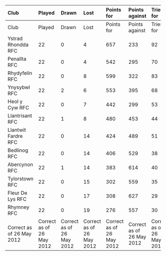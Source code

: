 | Club                      | Played                    | Drawn                     | Lost                      | Points for                | Points against            | Tries for                 | Tries against             | Try bonus                 | Losing bonus              |
|:--------------------------|:--------------------------|:--------------------------|:--------------------------|:--------------------------|:--------------------------|:--------------------------|:--------------------------|:--------------------------|:--------------------------|
| Club                      | Played                    | Drawn                     | Lost                      | Points for                | Points against            | Tries for                 | Tries against             | Try bonus                 | Losing bonus              |
| Ystrad Rhondda RFC        | 22                        | 0                         | 4                         | 657                       | 233                       | 92                        | 26                        | 12                        | 3                         |
| Penallta RFC              | 22                        | 0                         | 4                         | 542                       | 295                       | 70                        | 26                        | 8                         | 3                         |
| Rhydyfelin RFC            | 22                        | 0                         | 8                         | 599                       | 322                       | 83                        | 30                        | 9                         | 6                         |
| Ynysybwl RFC              | 22                        | 2                         | 6                         | 553                       | 395                       | 68                        | 39                        | 9                         | 2                         |
| Heol y Cyw RFC            | 22                        | 0                         | 7                         | 442                       | 299                       | 53                        | 35                        | 6                         | 4                         |
| Llantrisant RFC           | 22                        | 1                         | 8                         | 480                       | 453                       | 44                        | 51                        | 5                         | 1                         |
| Llantwit Fardre RFC       | 22                        | 0                         | 14                        | 424                       | 489                       | 51                        | 62                        | 4                         | 4                         |
| Bedlinog RFC              | 22                        | 0                         | 14                        | 406                       | 529                       | 38                        | 58                        | 3                         | 4                         |
| Abercynon RFC             | 22                        | 1                         | 14                        | 383                       | 614                       | 40                        | 83                        | 3                         | 2                         |
| Tylorstown RFC            | 22                        | 0                         | 15                        | 302                       | 559                       | 35                        | 70                        | 3                         | 2                         |
| Fleur De Lys RFC          | 22                        | 0                         | 17                        | 308                       | 627                       | 29                        | 81                        | 2                         | 5                         |
| Rhymney RFC               | 22                        | 0                         | 19                        | 276                       | 557                       | 30                        | 72                        | 1                         | 5                         |
| Correct as of 26 May 2012 | Correct as of 26 May 2012 | Correct as of 26 May 2012 | Correct as of 26 May 2012 | Correct as of 26 May 2012 | Correct as of 26 May 2012 | Correct as of 26 May 2012 | Correct as of 26 May 2012 | Correct as of 26 May 2012 | Correct as of 26 May 2012 |